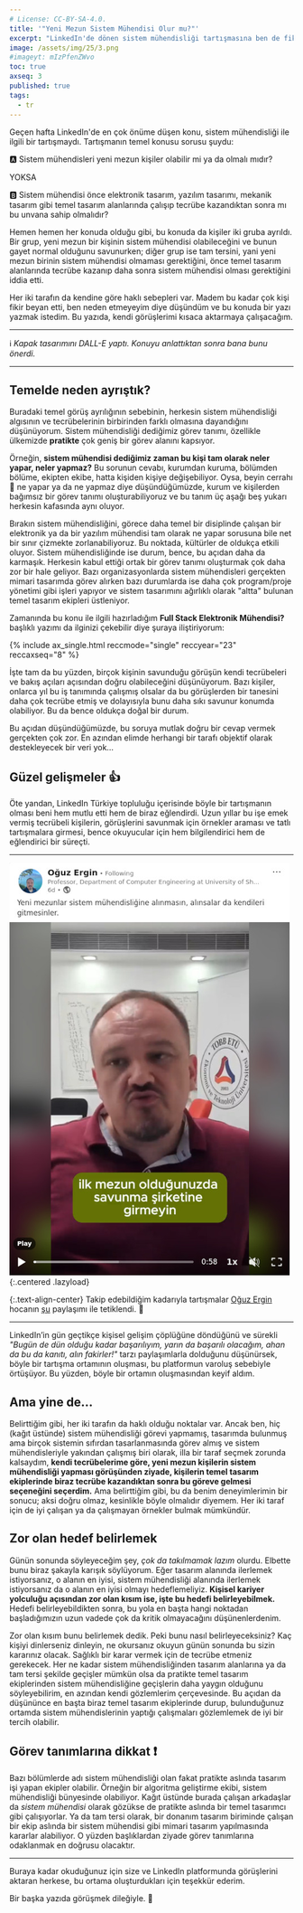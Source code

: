 ```yaml
---
# License: CC-BY-SA-4.0.
title: '"Yeni Mezun Sistem Mühendisi Olur mu?"'
excerpt: "LinkedIn'de dönen sistem mühendisliği tartışmasına ben de fikir beyan ediyorum."
image: /assets/img/25/3.png
#imageyt: mIzPfenZWvo
toc: true
axseq: 3
published: true
tags:
  - tr
---
```


Geçen hafta LinkedIn'de en çok önüme düşen konu, sistem mühendisliği ile ilgili
bir tartışmaydı. Tartışmanın temel konusu sorusu şuydu:

🅰️ Sistem mühendisleri yeni mezun kişiler olabilir mi ya da olmalı mıdır?

YOKSA

🅱️ Sistem mühendisi önce elektronik tasarım, yazılım tasarımı, mekanik tasarım
gibi temel tasarım alanlarında çalışıp tecrübe kazandıktan sonra mı bu unvana
sahip olmalıdır?

Hemen hemen her konuda olduğu gibi, bu konuda da kişiler iki gruba ayrıldı. Bir
grup, yeni mezun bir kişinin sistem mühendisi olabileceğini ve bunun gayet
normal olduğunu savunurken; diğer grup ise tam tersini, yani yeni mezun birinin
sistem mühendisi olmaması gerektiğini, önce temel tasarım alanlarında tecrübe
kazanıp daha sonra sistem mühendisi olması gerektiğini iddia etti.

Her iki tarafın da kendine göre haklı sebepleri var. Madem bu kadar çok kişi
fikir beyan etti, ben neden etmeyeyim diye düşündüm ve bu konuda bir yazı yazmak
istedim. Bu yazıda, kendi görüşlerimi kısaca aktarmaya çalışacağım.

---

ℹ️ *Kapak tasarımını DALL-E yaptı. Konuyu anlattıktan sonra bana bunu önerdi.*

---

## Temelde neden ayrıştık?

Buradaki temel görüş ayrılığının sebebinin, herkesin sistem mühendisliği
algısının ve tecrübelerinin birbirinden farklı olmasına dayandığını düşünüyorum.
Sistem mühendisliği dediğimiz görev tanımı, özellikle ülkemizde **pratikte** çok
geniş bir görev alanını kapsıyor.

Örneğin, **sistem mühendisi dediğimiz zaman bu kişi tam olarak neler yapar,
neler yapmaz?** Bu sorunun cevabı, kurumdan kuruma, bölümden bölüme, ekipten
ekibe, hatta kişiden kişiye değişebiliyor. Oysa, beyin cerrahı 🧠 ne yapar ya da
ne yapmaz diye düşündüğümüzde, kurum ve kişilerden bağımsız bir görev tanımı
oluşturabiliyoruz ve bu tanım üç aşağı beş yukarı herkesin kafasında aynı
oluyor.

Bırakın sistem mühendisliğini, görece daha temel bir disiplinde çalışan bir
elektronik ya da bir yazılım mühendisi tam olarak ne yapar sorusuna bile net bir
sınır çizmekte zorlanabiliyoruz. Bu noktada, kültürler de oldukça etkili oluyor.
Sistem mühendisliğinde ise durum, bence, bu açıdan daha da karmaşık. Herkesin
kabul ettiği ortak bir görev tanımı oluşturmak çok daha zor bir hale geliyor.
Bazı organizasyonlarda sistem mühendisleri gerçekten mimari tasarımda görev
alırken bazı durumlarda ise daha çok program/proje yönetimi gibi işleri yapıyor
ve sistem tasarımını ağırlıklı olarak "altta" bulunan temel tasarım ekipleri
üstleniyor.

Zamanında bu konu ile ilgili hazırladığım **Full Stack Elektronik Mühendisi?**
başlıklı yazımı da ilginizi çekebilir diye şuraya iliştiriyorum:

{% include ax_single.html reccmode="single" reccyear="23" reccaxseq="8" %}

İşte tam da bu yüzden, birçok kişinin savunduğu görüşün kendi tecrübeleri ve
bakış açıları açısından doğru olabileceğini düşünüyorum. Bazı kişiler, onlarca
yıl bu iş tanımında çalışmış olsalar da bu görüşlerden bir tanesini daha çok
tecrübe etmiş ve dolayısıyla bunu daha sıkı savunur konumda olabiliyor. Bu da
bence oldukça doğal bir durum.

Bu açıdan düşündüğümüzde, bu soruya mutlak doğru bir cevap vermek gerçekten çok
zor. En azından elimde herhangi bir tarafı objektif olarak destekleyecek bir
veri yok…

## Güzel gelişmeler 👍

Öte yandan, LinkedIn Türkiye topluluğu içerisinde böyle bir tartışmanın olması
beni hem mutlu etti hem de biraz eğlendirdi. Uzun yıllar bu işe emek vermiş
tecrübeli kişilerin, görüşlerini savunmak için örnekler araması ve tatlı
tartışmalara girmesi, bence okuyucular için hem bilgilendirici hem de
eğlendirici bir süreçti.

---

![Oğuz Ergin LinkedIn gönderi](/assets/img/25/3-the-origin.jpg){:.centered .lazyload}

{:.text-align-center}
Takip edebildiğim kadarıyla tartışmalar [Oğuz Ergin](https://www.linkedin.com/in/oguzergin/) hocanın
[şu](https://www.linkedin.com/posts/oguzergin_yeni-mezunlar-sistem-m%C3%BChendisli%C4%9Fine-al%C4%B1nmas%C4%B1n-activity-7287079639787708416-3jaf)
paylaşımı ile tetiklendi. 🙂

---

LinkedIn’in gün geçtikçe kişisel gelişim çöplüğüne döndüğünü ve sürekli *"Bugün
de dün olduğu kadar başarılıyım, yarın da başarılı olacağım, ahan da bu da
kanıtı, alın fakirler!"* tarzı paylaşımlarla dolduğunu düşünürsek, böyle bir
tartışma ortamının oluşması, bu platformun varoluş sebebiyle örtüşüyor. Bu
yüzden, böyle bir ortamın oluşmasından keyif aldım.

## Ama yine de…

Belirttiğim gibi, her iki tarafın da haklı olduğu noktalar var. Ancak ben, hiç
(kağıt üstünde) sistem mühendisliği görevi yapmamış, tasarımda bulunmuş ama
birçok sistemin sıfırdan tasarlanmasında görev almış ve sistem mühendisleriyle
yakından çalışmış biri olarak, illa bir taraf seçmek zorunda kalsaydım, **kendi
tecrübelerime göre, yeni mezun kişilerin sistem mühendisliği yapması görüşünden
ziyade, kişilerin temel tasarım ekiplerinde biraz tecrübe kazandıktan sonra bu
göreve gelmesi seçeneğini seçerdim.** Ama belirttiğim gibi, bu da benim
deneyimlerimin bir sonucu; aksi doğru olmaz, kesinlikle böyle olmalıdır diyemem.
Her iki taraf için de iyi çalışan ya da çalışmayan örnekler bulmak mümkündür.

## Zor olan hedef belirlemek

Günün sonunda söyleyeceğim şey, *çok da takılmamak lazım* olurdu. Elbette bunu
biraz şakayla karışık söylüyorum. Eğer tasarım alanında ilerlemek istiyorsanız,
o alanın en iyisi, sistem mühendisliği alanında ilerlemek istiyorsanız da o
alanın en iyisi olmayı hedeflemeliyiz. **Kişisel kariyer yolculuğu açısından zor
olan kısım ise, işte bu hedefi belirleyebilmek.** Hedefi belirleyebildikten
sonra, bu yola en başta hangi noktadan başladığımızın uzun vadede çok da kritik
olmayacağını düşünenlerdenim.

Zor olan kısım bunu belirlemek dedik. Peki bunu nasıl belirleyeceksiniz? Kaç
kişiyi dinlerseniz dinleyin, ne okursanız okuyun günün sonunda bu sizin
kararınız olacak. Sağlıklı bir karar vermek için de tecrübe etmeniz gerekecek.
Her ne kadar sistem mühendisliğinden tasarım alanlarına ya da tam tersi şekilde
geçişler mümkün olsa da pratikte temel tasarım ekiplerinden sistem
mühendisliğine geçişlerin daha yaygın olduğunu söyleyebilirim, en azından kendi
gözlemlerim çerçevesinde. Bu açıdan da düşününce en başta biraz temel tasarım
ekiplerinde durup, bulunduğunuz ortamda sistem mühendislerinin yaptığı
çalışmaları gözlemlemek de iyi bir tercih olabilir.

## Görev tanımlarına dikkat ❗

Bazı bölümlerde adı sistem mühendisliği olan fakat pratikte aslında tasarım işi
yapan ekipler olabilir. Örneğin bir algoritma geliştirme ekibi, sistem
mühendisliği bünyesinde olabiliyor. Kağıt üstünde burada çalışan arkadaşlar da
*sistem mühendisi* olarak gözükse de pratikte aslında bir temel tasarımcı gibi
çalışıyorlar. Ya da tam tersi olarak, bir donanım tasarım biriminde çalışan bir
ekip aslında bir sistem mühendisi gibi mimari tasarım yapılmasında kararlar
alabiliyor. O yüzden başlıklardan ziyade görev tanımlarına odaklanmak en doğrusu
olacaktır.

---

Buraya kadar okuduğunuz için size ve LinkedIn platformunda görüşlerini aktaran
herkese, bu ortama oluşturdukları için teşekkür ederim.

Bir başka yazıda görüşmek dileğiyle. 👋
